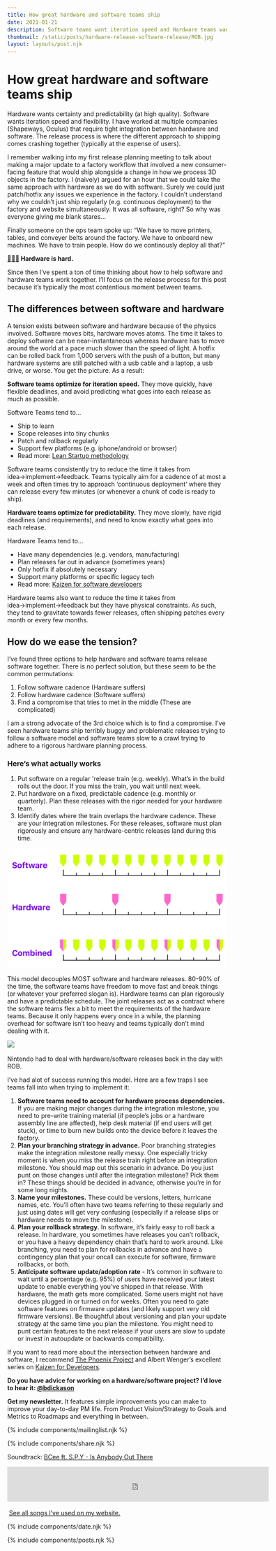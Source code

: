 ```yaml
---
title: How great hardware and software teams ship
date: 2021-01-21
description: Software teams want iteration speed and Hardware teams want predictability.
thumbnail: /static/posts/hardware-release-software-release/ROB.jpg
layout: layouts/post.njk
---
```


# How great hardware and software teams ship

Hardware wants certainty and predictability (at high quality). Software wants iteration speed and flexibility. I have worked at multiple companies (Shapeways, Oculus) that require tight integration between hardware and software. The release process is where the different approach to shipping comes crashing together (typically at the expense of users). 

I remember walking into my first release planning meeting to talk about making a major update to a factory workflow that involved a new consumer-facing feature that would ship alongside a change in how we process 3D objects in the factory.  I (naively) argued for an hour that we could take the same approach with hardware as we do with software. Surely we could just patch/hotfix any issues we experience in the factory.  I couldn’t understand why we couldn’t just ship regularly (e.g. continuous deployment) to the factory and website simultaneously. It was all software, right? So why was everyone giving me blank stares...

Finally someone on the ops team spoke up: “We have to move printers, tables, and conveyer belts around the factory. We have to onboard new machines. We have to train people. How do we continously deploy all that?”

**[🤦🏼‍♂️](https://emojipedia.org/man-facepalming-medium-light-skin-tone/) Hardware is hard.**

Since then I’ve spent a ton of time thinking about how to help software and hardware teams work together. I’ll focus on the release process for this post because it’s typically the most contentious moment between teams.

## The differences between software and hardware

A tension exists between software and hardware because of the physics involved. Software moves bits, hardware moves atoms. The time it takes to deploy software can be near-instantaneous whereas hardware has to move around the world at a pace much slower than the speed of light. A hotfix can be rolled back from 1,000 servers with the push of a button, but many hardware systems are still patched with a usb cable and a laptop, a usb drive, or worse. You get the picture. As a result:

**Software teams optimize for iteration speed.** They move quickly, have flexible deadlines, and avoid predicting what goes into each release as much as possible.

Software Teams tend to...

* Ship to learn
* Scope releases into tiny chunks
* Patch and rollback regularly
* Support few platforms (e.g. iphone/android or browser)
* Read more: [Lean Startup methodology](http://theleanstartup.com/principles)

Software teams consistently try to reduce the time it takes from idea→implement→feedback. Teams typically aim for a cadence of at most a week and often times try to approach ‘continuous deployment’ where they can release every few minutes (or whenever a chunk of code is ready to ship).


**Hardware teams optimize for predictability.** They move slowly, have rigid deadlines (and requirements), and need to know exactly what goes into each release.

Hardware Teams tend to...

* Have many dependencies (e.g. vendors, manufacturing)
* Plan releases far out in advance (sometimes years)
* Only hotfix if absolutely necessary
* Support many platforms or specific legacy tech
* Read more: [Kaizen for software developers](https://continuations.com/tagged/Kaizen)

Hardware teams also want to reduce the time it takes from idea→implement→feedback but they have physical constraints. As such, they tend to gravitate towards fewer releases, often shipping patches every month or every few months.


## How do we ease the tension?

I’ve found three options to help hardware and software teams release software together.  There is no perfect solution, but these seem to be the common permutations:

1. Follow software cadence (Hardware suffers)
2. Follow hardware cadence (Software suffers)
3. Find a compromise that tries to met in the middle (These are complicated)

I am a strong advocate of the 3rd choice which is to find a compromise. I’ve seen hardware teams ship terribly buggy and problematic releases trying to follow a software model and software teams slow to a crawl trying to adhere to a rigorous hardware planning process.

### Here’s what actually works

1. Put software on a regular 'release train (e.g. weekly). What’s in the build rolls out the door. If you miss the train, you wait until next week.
2. Put hardware on a fixed, predictable cadence (e.g. monthly or quarterly). Plan these releases with the rigor needed for your hardware team.
3. Identify dates where the train overlaps the hardware cadence. These are your integration milestones. For these releases, software must plan rigorously and ensure any hardware-centric releases land during this time. 


<img src="/static/posts/hardware-release-software-release/hardware-software-release-cycle.png">

This model decouples MOST software and hardware releases. 80-90% of the time, the software teams have freedom to move fast and break things (or whatever your preferred slogan is). Hardware teams can plan rigorously and have a predictable schedule. The joint releases act as a contract where the software teams flex a bit to meet the requirements of the hardware teams. Because it only happens every once in a while, the planning overhead for software isn’t too heavy and teams typically don’t mind dealing with it.

<img src="{{ thumbnail }}" />
<p class="caption">Nintendo had to deal with hardware/software releases back in the day with ROB.</p>

I’ve had alot of success running this model. Here are a few traps I see teams fall into when trying to implement it:

1. **Software teams need to account for hardware process dependencies.** If you are making major changes during the integration milestone, you need to pre-write training material (if people’s jobs or a hardware assembly line are affected), help desk material (if end users will get stuck), or time to burn new builds onto the device before it leaves the factory.
2. **Plan your branching strategy in advance.** Poor branching strategies make the integration milestone really messy. One especially tricky moment is when you miss the release train right before an integration milestone. You should map out this scenario in advance. Do you just punt on those changes until after the integration milestone? Pick them in? These things should be decided in advance, otherwise you’re in for some long nights.
3. **Name your milestones.** These could be versions, letters, hurricane names, etc. You’ll often have two teams referring to these regularly and just using dates will get very confusing (especially if a release slips or hardware needs to move the milestone).
4. **Plan your rollback strategy.** In software, it’s fairly easy to roll back a release. In hardware, you sometimes have releases you can’t rollback, or you have a heavy dependency chain that’s hard to work around. Like branching, you need to plan for rollbacks in advance and have a contingency plan that your oncall can execute for software, firmware rollbacks, or both.
5. **Anticipate software update/adoption rate** - It’s common in software to wait until a percentage (e.g. 95%) of users have received your latest update to enable everything you’ve shipped in that release. With hardware, the math gets more complicated. Some users might not have devices plugged in or turned on for weeks. Often you need to gate software features on firmware updates (and likely support very old firmware versions). Be thoughtful about versioning and plan your update strategy at the same time you plan the milestone. You might need to punt certain features to the next release if your users are slow to update or invest in autoupdate or backwards compatibility.

If you want to read more about the intersection between hardware and software, I recommend [The Phoenix Project](https://www.amazon.com/gp/product/1942788290/ref=as_li_tl?ie=UTF8&camp=1789&creative=9325&creativeASIN=1942788290&linkCode=as2&tag=bdickason-20&linkId=c99348f5335fd70e9cfc029582767d75) and Albert Wenger’s excellent series on [Kaizen for Developers](https://continuations.com/tagged/Kaizen). 

**Do you have advice for working on a hardware/software project? I’d love to hear it: [@bdickason](http://twitter.com/bdickason)**

<strong>Get my newsletter.</strong>  It features simple improvements you can make to improve your day-to-day PM life. From Product Vision/Strategy to Goals and Metrics to Roadmaps and everything in between.


{% include components/mailinglist.njk %}

{% include components/share.njk %}

Soundtrack: [BCee ft. S.P.Y - Is Anybody Out There](https://www.youtube.com/watch?v=bYZkjb0TS7c)
<iframe src="https://open.spotify.com/embed/track/05nZTWLZUnWTTaPUAOd9n6" width="600" height="80" frameborder="0" allowtransparency="true" allow="encrypted-media"></iframe>

<img id="spotify"> [See all songs I’ve used on my website.](https://open.spotify.com/playlist/1sjamnHIeKEKqkYVwFtXo9?si=NAShg2i5TzetT69GKQ9Irw)

{% include components/date.njk %}

{% include components/posts.njk %}